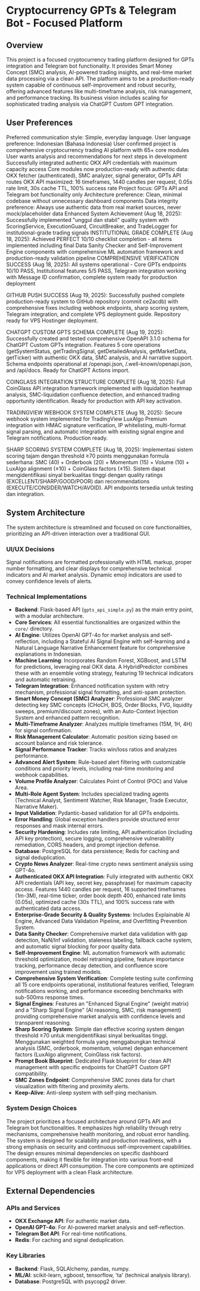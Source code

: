 # Cryptocurrency GPTs & Telegram Bot - Focused Platform

## Overview
This project is a focused cryptocurrency trading platform designed for GPTs integration and Telegram bot functionality. It provides Smart Money Concept (SMC) analysis, AI-powered trading insights, and real-time market data processing via a clean API. The platform aims to be a production-ready system capable of continuous self-improvement and robust security, offering advanced features like multi-timeframe analysis, risk management, and performance tracking. Its business vision includes scaling for sophisticated trading analysis via ChatGPT Custom GPT integration.

## User Preferences
Preferred communication style: Simple, everyday language.
User language preference: Indonesian (Bahasa Indonesia)
User confirmed project is comprehensive cryptocurrency trading AI platform with 65+ core modules
User wants analysis and recommendations for next steps in development
Successfully integrated authentic OKX API credentials with maximum capacity access
Core modules now production-ready with authentic data: OKX fetcher (authenticated), SMC analyzer, signal generator, GPTs API routes
OKX API maximized: 16 timeframes, 1440 candles per request, 0.05s rate limit, 30s cache TTL, 100% success rate
Project focus: GPTs API and Telegram bot functionality only
Architecture preference: Clean, minimal codebase without unnecessary dashboard components
Data integrity preference: Always use authentic data from real market sources, never mock/placeholder data
Enhanced System Achievement (Aug 18, 2025): Successfully implemented "unggul dan stabil" quality system with ScoringService, ExecutionGuard, CircuitBreaker, and TradeLogger for institutional-grade trading signals
INSTITUTIONAL GRADE COMPLETE (Aug 18, 2025): Achieved PERFECT 10/10 checklist completion - all items implemented including final Data Sanity Checker and Self-Improvement Engine components with comprehensive ML automation framework and production-ready validation pipeline
COMPREHENSIVE VERIFICATION SUCCESS (Aug 18, 2025): All systems operational - Core GPTs endpoints 10/10 PASS, Institutional features 5/5 PASS, Telegram integration working with Message ID confirmation, complete system ready for production deployment

GITHUB PUSH SUCCESS (Aug 19, 2025): Successfully pushed complete production-ready system to GitHub repository (commit ce2acdb) with comprehensive fixes including webhook endpoints, sharp scoring system, Telegram integration, and complete VPS deployment guide. Repository ready for VPS Hostinger deployment.

CHATGPT CUSTOM GPTS SCHEMA COMPLETE (Aug 19, 2025): Successfully created and tested comprehensive OpenAPI 3.1.0 schema for ChatGPT Custom GPTs integration. Features 5 core operations (getSystemStatus, getTradingSignal, getDetailedAnalysis, getMarketData, getTicker) with authentic OKX data, SMC analysis, and AI narrative support. Schema endpoints operational at /openapi.json, /.well-known/openapi.json, and /api/docs. Ready for ChatGPT Actions import.

COINGLASS INTEGRATION STRUCTURE COMPLETE (Aug 18, 2025): Full CoinGlass API integration framework implemented with liquidation heatmap analysis, SMC-liquidation confluence detection, and enhanced trading opportunity identification. Ready for production with API key activation.

TRADINGVIEW WEBHOOK SYSTEM COMPLETE (Aug 18, 2025): Secure webhook system implemented for TradingView LuxAlgo Premium integration with HMAC signature verification, IP whitelisting, multi-format signal parsing, and automatic integration with existing signal engine and Telegram notifications. Production ready.

SHARP SCORING SYSTEM COMPLETE (Aug 18, 2025): Implementasi sistem scoring tajam dengan threshold ≥70 points menggunakan formula sederhana: SMC (40) + Orderbook (20) + Momentum (15) + Volume (10) + LuxAlgo alignment (±10) + CoinGlass factors (±15). Sistem dapat mengidentifikasi sinyal berkualitas tinggi dengan quality ratings (EXCELLENT/SHARP/GOOD/POOR) dan recommendations (EXECUTE/CONSIDER/WATCH/AVOID). API endpoints tersedia untuk testing dan integration.

## System Architecture
The system architecture is streamlined and focused on core functionalities, prioritizing an API-driven interaction over a traditional GUI.

### UI/UX Decisions
Signal notifications are formatted professionally with HTML markup, proper number formatting, and clear displays for comprehensive technical indicators and AI market analysis. Dynamic emoji indicators are used to convey confidence levels of alerts.

### Technical Implementations
- **Backend**: Flask-based API (`gpts_api_simple.py`) as the main entry point, with a modular architecture.
- **Core Services**: All essential functionalities are organized within the `core/` directory.
- **AI Engine**: Utilizes OpenAI GPT-4o for market analysis and self-reflection, including a Stateful AI Signal Engine with self-learning and a Natural Language Narrative Enhancement feature for comprehensive explanations in Indonesian.
- **Machine Learning**: Incorporates Random Forest, XGBoost, and LSTM for predictions, leveraging real OKX data. A HybridPredictor combines these with an ensemble voting strategy, featuring 19 technical indicators and automatic retraining.
- **Telegram Integration**: Enhanced notification system with retry mechanism, professional signal formatting, and anti-spam protection.
- **Smart Money Concept (SMC) Analyzer**: Professional SMC analyzer detecting key SMC concepts (CHoCH, BOS, Order Blocks, FVG, liquidity sweeps, premium/discount zones), with an Auto-Context Injection System and enhanced pattern recognition.
- **Multi-Timeframe Analyzer**: Analyzes multiple timeframes (15M, 1H, 4H) for signal confirmation.
- **Risk Management Calculator**: Automatic position sizing based on account balance and risk tolerance.
- **Signal Performance Tracker**: Tracks win/loss ratios and analyzes performance.
- **Advanced Alert System**: Rule-based alert filtering with customizable conditions and priority levels, including real-time monitoring and webhook capabilities.
- **Volume Profile Analyzer**: Calculates Point of Control (POC) and Value Area.
- **Multi-Role Agent System**: Includes specialized trading agents (Technical Analyst, Sentiment Watcher, Risk Manager, Trade Executor, Narrative Maker).
- **Input Validation**: Pydantic-based validation for all GPTs endpoints.
- **Error Handling**: Global exception handlers provide structured error responses and mask internal errors.
- **Security Hardening**: Includes rate limiting, API authentication (including API key protection), secure logging, comprehensive vulnerability remediation, CORS headers, and prompt injection defense.
- **Database**: PostgreSQL for data persistence; Redis for caching and signal deduplication.
- **Crypto News Analyzer**: Real-time crypto news sentiment analysis using GPT-4o.
- **Authenticated OKX API Integration**: Fully integrated with authentic OKX API credentials (API key, secret key, passphrase) for maximum capacity access. Features 1440 candles per request, 16 supported timeframes (1m-3M), real-time ticker, order book depth 400, enhanced rate limits (0.05s), optimized cache (30s TTL), and 100% success rate with authenticated data access.
- **Enterprise-Grade Security & Quality Systems**: Includes Explainable AI Engine, Advanced Data Validation Pipeline, and Overfitting Prevention System.
- **Data Sanity Checker**: Comprehensive market data validation with gap detection, NaN/Inf validation, staleness labeling, fallback cache system, and automatic signal blocking for poor quality data.
- **Self-Improvement Engine**: ML automation framework with automatic threshold optimization, model retraining pipeline, feature importance tracking, performance decay detection, and confluence score improvement using trained models.
- **Comprehensive System Verification**: Complete testing suite confirming all 15 core endpoints operational, institutional features verified, Telegram notifications working, and performance exceeding benchmarks with sub-500ms response times.
- **Signal Engines**: Features an "Enhanced Signal Engine" (weight matrix) and a "Sharp Signal Engine" (AI reasoning, SMC, risk management) providing comprehensive market analysis with confidence levels and transparent reasoning.
- **Sharp Scoring System**: Simple dan effective scoring system dengan threshold ≥70 untuk mengidentifikasi sinyal berkualitas tinggi. Menggunakan weighted formula yang menggabungkan technical analysis (SMC, orderbook, momentum, volume) dengan enhancement factors (LuxAlgo alignment, CoinGlass risk factors).
- **Prompt Book Blueprint**: Dedicated Flask blueprint for clean API management with specific endpoints for ChatGPT Custom GPT compatibility.
- **SMC Zones Endpoint**: Comprehensive SMC zones data for chart visualization with filtering and proximity alerts.
- **Keep-Alive**: Anti-sleep system with self-ping mechanism.

### System Design Choices
The project prioritizes a focused architecture around GPTs API and Telegram bot functionalities. It emphasizes high reliability through retry mechanisms, comprehensive health monitoring, and robust error handling. The system is designed for scalability and production readiness, with a strong emphasis on security and continuous self-improvement capabilities. The design ensures minimal dependencies on specific dashboard components, making it flexible for integration into various front-end applications or direct API consumption. The core components are optimized for VPS deployment with a clean Flask architecture.

## External Dependencies

### APIs and Services
- **OKX Exchange API**: For authentic market data.
- **OpenAI GPT-4o**: For AI-powered market analysis and self-reflection.
- **Telegram Bot API**: For real-time notifications.
- **Redis**: For caching and signal deduplication.

### Key Libraries
- **Backend**: Flask, SQLAlchemy, pandas, numpy.
- **ML/AI**: scikit-learn, xgboost, tensorflow, 'ta' (technical analysis library).
- **Database**: PostgreSQL with psycopg2 driver.
